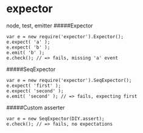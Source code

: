 expector
========
node, test, emitter
#####Expector
```
var e = new require('expector').Expector();
e.expect( 'a' );
e.expect( 'b' );
e.emit( 'b' );
e.check(); // => fails, missing 'a' event
```
#####SeqExpector
```
var e = new require('expector').SeqExpector();
e.expect( 'first' );
e.expect( 'second' );
e.emit( 'second' ); // => fails, expecting first
```
#####Custom asserter
```
var e = new SeqExpector(DIY.assert);
e.check(); // => fails, no expectations
```
